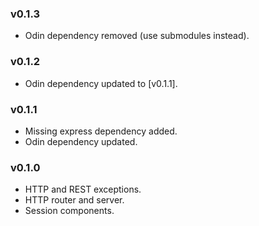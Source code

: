 ### v0.1.3

- Odin dependency removed (use submodules instead).

### v0.1.2

- Odin dependency updated to [v0.1.1].

### v0.1.1

- Missing express dependency added.
- Odin dependency updated.

### v0.1.0

- HTTP and REST exceptions.
- HTTP router and server.
- Session components.